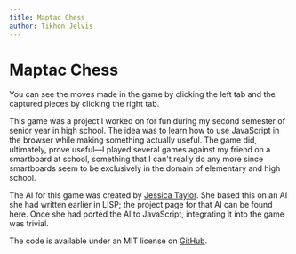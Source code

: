 ```yaml
---
title: Maptac Chess
author: Tikhon Jelvis
---
```

<div id="holder"></div>

<div class="content">

# Maptac Chess

You can see the moves made in the game by clicking the left tab and the captured pieces by clicking the right tab.

This game was a project I worked on for fun during my second semester of senior year in high school. The idea was to learn how to use JavaScript in the browser while making something actually useful. The game did, ultimately, prove useful—I played several games against my friend on a smartboard at school, something that I can't really do any more since smartboards seem to be exclusively in the domain of elementary and high school.

The AI for this game was created by [Jessica Taylor](http://jessic.at). She based this on an AI she had written earlier in LISP; the project page for that AI can be found here. Once she had ported the AI to JavaScript, integrating it into the game was trivial.

The code is available under an MIT license on [GitHub](https://github.com/TikhonJelvis/Maptac-Chess). 

</div>
